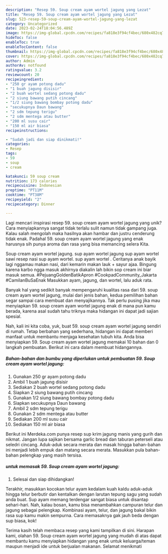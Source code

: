 ```yaml
---
description: "Resep 59. Soup cream ayam wortel jagung yang Lezat"
title: "Resep 59. Soup cream ayam wortel jagung yang Lezat"
slug: 523-resep-59-soup-cream-ayam-wortel-jagung-yang-lezat
category: Uncategorized
date: 2023-02-24T18:04:56.489Z
image: https://img-global.cpcdn.com/recipes/fa818e3f94cf4bec/680x482cq70/59-soup-cream-ayam-wortel-jagung-foto-resep-utama.jpg
hideToc: false
enableToc: true
enableTocContent: false
thumbnail: https://img-global.cpcdn.com/recipes/fa818e3f94cf4bec/680x482cq70/59-soup-cream-ayam-wortel-jagung-foto-resep-utama.jpg
cover: https://img-global.cpcdn.com/recipes/fa818e3f94cf4bec/680x482cq70/59-soup-cream-ayam-wortel-jagung-foto-resep-utama.jpg
author: Admin
authorAv: notfound
ratingvalue: 3.2
reviewcount: 20
recipeingredient:
- "250 gr ayam potong dadu"
- "1 buah jagung disisir"
- "2 buah wortel sedang potong dadu"
- "2 siung bawang putih cincang"
- "1/2 siung bawang bombay potong dadu"
- "secukupnya Daun bawang"
- "2 sdm tepung terigu"
- "2 sdm mentega atau butter"
- "200 ml susu cair"
- "150 ml air biasa"
recipeinstructions:

- "Sudah jadi dan siap dinikmati!"
categories:
- Resep
tags:
- 59
- soup
- cream

katakunci: 59 soup cream 
nutrition: 173 calories
recipecuisine: Indonesian
preptime: "PT11M"
cooktime: "PT38M"
recipeyield: "2"
recipecategory: Dinner

---
```





Lagi mencari inspirasi resep 59. soup cream ayam wortel jagung yang unik? Cara menyiapkannya sangat tidak terlalu sulit namun tidak gampang juga. Kalau salah mengolah maka hasilnya akan hambar dan justru cenderung tidak enak. Padahal 59. soup cream ayam wortel jagung yang enak harusnya sih punya aroma dan rasa yang bisa memancing selera Kita.





Soup cream ayam wortel jagung. sup ayam wortel jagung sup ayam wortel sawi resep nasi sup ayam wortel. sup ayam wortel . Ceritanya anak bayik lagi nggamau makan nasi, dari kemarin makan lauk + sayur ajaa. Bingung karena karbo ngga masuk akhirnya diakalin lah bikin sop cream ini biar masuk semua. #PejuangGoldenBatikApron #CookpadCommunity_Jakarta #CamilanBuSaEnak Masukkan ayam, jagung, dan wortel, lalu aduk rata.

Banyak hal yang sedikit banyak mempengaruhi kualitas rasa dari 59. soup cream ayam wortel jagung, mulai dari jenis bahan, kedua pemilihan bahan segar sampai cara membuat dan menyajikannya. Tak perlu pusing jika mau menyiapkan 59. soup cream ayam wortel jagung enak di mana pun kamu berada, karena asal sudah tahu triknya maka hidangan ini dapat jadi sajian spesial.






Nah, kali ini kita coba, yuk, buat 59. soup cream ayam wortel jagung sendiri di rumah. Tetap berbahan yang sederhana, hidangan ini dapat memberi manfaat untuk membantu menjaga kesehatan tubuh kita. Anda bisa menyiapkan 59. Soup cream ayam wortel jagung memakai 10 bahan dan 0 langkah pembuatan. Berikut ini cara dalam membuat hidangannya.

<!--inarticleads1-->

##### Bahan-bahan dan bumbu yang diperlukan untuk pembuatan 59. Soup cream ayam wortel jagung:

1. Gunakan 250 gr ayam potong dadu
1. Ambil 1 buah jagung disisir
1. Sediakan 2 buah wortel sedang potong dadu
1. Siapkan 2 siung bawang putih cincang
1. Gunakan 1/2 siung bawang bombay potong dadu
1. Siapkan secukupnya Daun bawang
1. Ambil 2 sdm tepung terigu
1. Gunakan 2 sdm mentega atau butter
1. Sediakan 200 ml susu cair
1. Sediakan 150 ml air biasa


Berikut ini Merdeka.com punya resep sup krim jagung manis yang gurih dan nikmat. Jangan lupa sajikan bersama garlic bread dan taburan peterseli atau seledri cincang. Aduk-aduk secara merata dan masak hingga bahan-bahan ini menjadi lebih empuk dan matang secara merata. Masukkan pula bahan-bahan pelengkap yang masih tersisa. 

<!--inarticleads2-->

#####  untuk memasak 59. Soup cream ayam wortel jagung:


1. Selesai dan siap dihidangkan!

Terakhir, masukkan kocokan telur ayam kedalam kuah kaldu aduk-aduk hingga telur berbutir dan kentalkan dengan larutan tepung sagu yang sudah anda buat. Sup ayam memang terdengar sangat biasa untuk disantap sehari-hari. Nah, kalau bosan, kamu bisa menambahkan campuran telur dan jagung sebagai pelengkap. Kombinasi ayam, telur, dan jagung bakal bikin rasa sup kamu makin sempurna. Cara memasaknya gak jauh beda dengan sup biasa, kok! 

Terima kasih telah membaca resep yang kami tampilkan di sini. Harapan kami, olahan 59. Soup cream ayam wortel jagung yang mudah di atas dapat membantu kamu menyiapkan hidangan yang enak untuk keluarga/teman maupun menjadi ide untuk berjualan makanan. Selamat menikmati
